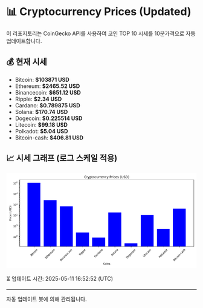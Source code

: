 
# 📊 Cryptocurrency Prices (Updated)

이 리포지토리는 CoinGecko API를 사용하여 코인 TOP 10 시세를 10분가격으로 자동 업데이트합니다.

## 💰 현재 시세
- Bitcoin: **$103871 USD**
- Ethereum: **$2465.52 USD**
- Binancecoin: **$651.12 USD**
- Ripple: **$2.34 USD**
- Cardano: **$0.789875 USD**
- Solana: **$170.74 USD**
- Dogecoin: **$0.225514 USD**
- Litecoin: **$99.18 USD**
- Polkadot: **$5.04 USD**
- Bitcoin-cash: **$406.81 USD**

## 📈 시세 그래프 (로그 스케일 적용)
![Crypto Prices](crypto_prices.png)

⏳ 업데이트 시간: 2025-05-11 16:52:52 (UTC)

---
자동 업데이트 봇에 의해 관리됩니다.
